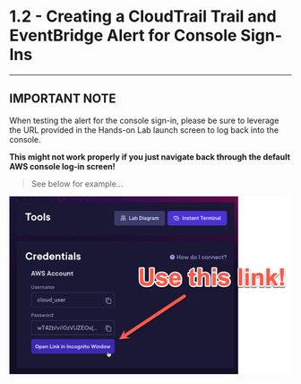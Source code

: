 # 1.2 - Creating a CloudTrail Trail and EventBridge Alert for Console Sign-Ins

---

## IMPORTANT NOTE

When testing the alert for the console sign-in, please be sure to leverage the URL provided in the Hands-on Lab launch
screen to log back into the console.

**This might not work properly if you just navigate back through the default AWS console log-in screen!**

> See below for example...

![console sign-in url](./images/url.png "Console Sign-in")